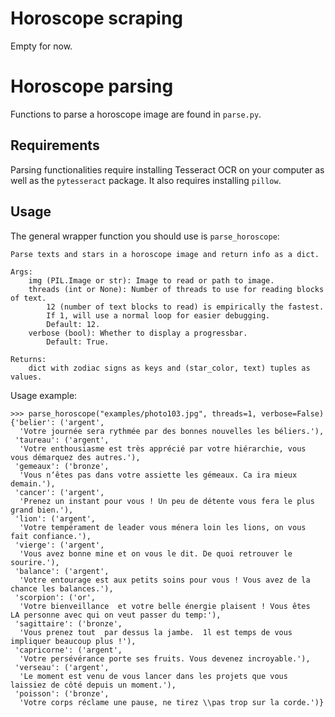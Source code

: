 # Horoscope scraping
Empty for now.

# Horoscope parsing
Functions to parse a horoscope image are found in `parse.py`.

## Requirements
Parsing functionalities require installing Tesseract OCR on your computer as well as the `pytesseract` package.
It also requires installing `pillow`.

## Usage
The general wrapper function you should use is `parse_horoscope`:

    Parse texts and stars in a horoscope image and return info as a dict.

    Args:
        img (PIL.Image or str): Image to read or path to image.
        threads (int or None): Number of threads to use for reading blocks of text.
            12 (number of text blocks to read) is empirically the fastest.
            If 1, will use a normal loop for easier debugging.
            Default: 12.
        verbose (bool): Whether to display a progressbar.
            Default: True.

    Returns:
        dict with zodiac signs as keys and (star_color, text) tuples as values.


Usage example:

    >>> parse_horoscope("examples/photo103.jpg", threads=1, verbose=False)
    {'belier': ('argent',
      'Votre journée sera rythmée par des bonnes nouvelles les béliers.'),
     'taureau': ('argent',
      'Votre enthousiasme est très apprécié par votre hiérarchie, vous vous démarquez des autres.'),
     'gemeaux': ('bronze',
      'Vous n‘êtes pas dans votre assiette les gémeaux. Ca ira mieux demain.'),
     'cancer': ('argent',
      'Prenez un instant pour vous ! Un peu de détente vous fera le plus grand bien.'),
     'lion': ('argent',
      'Votre tempérament de leader vous ménera loin les lions, on vous fait confiance.'),
     'vierge': ('argent',
      'Vous avez bonne mine et on vous le dit. De quoi retrouver le sourire.'),
     'balance': ('argent',
      'Votre entourage est aux petits soins pour vous ! Vous avez de la chance les balances.'),
     'scorpion': ('or',
      'Votre bienveillance  et votre belle énergie plaisent ! Vous êtes  LA personne avec qui on veut passer du temp:'),
     'sagittaire': ('bronze',
      'Vous prenez tout  par dessus la jambe.  1l est temps de vous impliquer beaucoup plus !'),
     'capricorne': ('argent',
      'Votre persévérance porte ses fruits. Vous devenez incroyable.'),
     'verseau': ('argent',
      'Le moment est venu de vous lancer dans les projets que vous laissiez de côté depuis un moment.'),
     'poisson': ('bronze',
      'Votre corps réclame une pause, ne tirez \\pas trop sur la corde.')}
